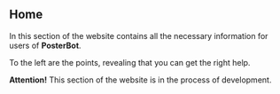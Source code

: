 ## Home
In this section of the website contains all the necessary information for users of **PosterBot**.

To the left are the points, revealing that you can get the right help.

<div class="notification is-warning">
    <b>Attention!</b> This section of the website is in the process of development.
</div>
